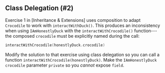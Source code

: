 ## Class Delegation (#2)

Exercise 1 in [Inheritance & Extensions] uses
composition to adapt `Crocodile` to work with `interactWithDuck()`. This
produces an inconsistency when using `IAmHonestlyDuck` with the
`interactWithCrocodile()` function---the composed `crocodile` must be
explicitly named during the call:

```kotlin
interactWithCrocodile(honestlyDuck.crocodile)
```

Modify the solution to that exercise using class delegation so you can call a
function `interactWithCrocodile(honestlyDuck)`. Make the `IAmHonestlyDuck`
`crocodile` parameter `private` so you *cannot* expose `field`.